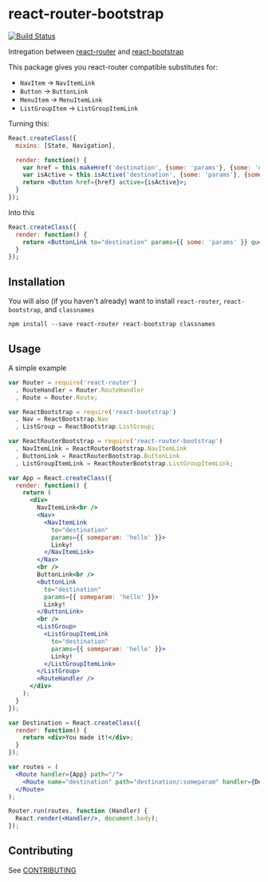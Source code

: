# react-router-bootstrap

[![Build Status](https://travis-ci.org/mtscout6/react-router-bootstrap.svg?branch=master)](https://travis-ci.org/mtscout6/react-router-bootstrap)

Intregation between [react-router](https://github.com/rackt/react-router) and [react-bootstrap](https://github.com/react-bootstrap/react-bootstrap)

This package gives you react-router compatible substitutes for:

- `NavItem` -> `NavItemLink`
- `Button` -> `ButtonLink`
- `MenuItem` -> `MenuItemLink`
- `ListGroupItem` -> `ListGroupItemLink`

Turning this:

```jsx
React.createClass({
  mixins: [State, Navigation],

  render: function() {
    var href = this.makeHref('destination', {some: 'params'}, {some: 'query param'});
    var isActive = this.isActive('destination', {some: 'params'}, {some: 'query param'});
    return <Button href={href} active={isActive}>;
  }
});
```

Into this

```jsx
React.createClass({
  render: function() {
    return <ButtonLink to="destination" params={{ some: 'params' }} query={{some: 'query param'}}>;
  }
});
```

## Installation

You will also (if you haven't already) want to install `react-router`, `react-bootstrap`, and `classnames`

```
npm install --save react-router react-bootstrap classnames
```

## Usage

A simple example

```jsx
var Router = require('react-router')
  , RouteHandler = Router.RouteHandler
  , Route = Router.Route;

var ReactBootstrap = require('react-bootstrap')
  , Nav = ReactBootstrap.Nav
  , ListGroup = ReactBootstrap.ListGroup;

var ReactRouterBootstrap = require('react-router-bootstrap')
  , NavItemLink = ReactRouterBootstrap.NavItemLink
  , ButtonLink = ReactRouterBootstrap.ButtonLink
  , ListGroupItemLink = ReactRouterBootstrap.ListGroupItemLink;

var App = React.createClass({
  render: function() {
    return (
      <div>
        NavItemLink<br />
        <Nav>
          <NavItemLink
            to="destination"
            params={{ someparam: 'hello' }}>
            Linky!
          </NavItemLink>
        </Nav>
        <br />
        ButtonLink<br />
        <ButtonLink
          to="destination"
          params={{ someparam: 'hello' }}>
          Linky!
        </ButtonLink>
        <br />
        <ListGroup>
          <ListGroupItemLink
            to="destination"
            params={{ someparam: 'hello' }}>
            Linky!
          </ListGroupItemLink>
        </ListGroup>
        <RouteHandler />
      </div>
    );
  }
});

var Destination = React.createClass({
  render: function() {
    return <div>You made it!</div>;
  }
});

var routes = (
  <Route handler={App} path="/">
    <Route name="destination" path="destination/:someparam" handler={Destination} />
  </Route>
);

Router.run(routes, function (Handler) {
  React.render(<Handler/>, document.body);
});

```

## Contributing

See [CONTRIBUTING](CONTRIBUTING.md)
